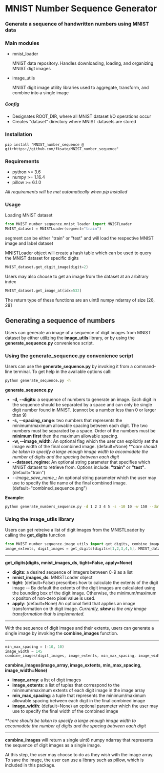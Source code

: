 # MNIST Number Sequence Generator
### Generate a sequence of handwritten numbers using MNIST data

### Main modules
* mnist_loader
    
    MNIST data repository. Handles downloading, loading, and organizing MNIST digt images
    
* image_utils

    MNIST digit image utility libraries used to aggregate, transform, and combine into a 
    single image
 
##### Config
* Designates ROOT_DIR, where all MNIST dataset I/O operations occur
* Creates "dataset" directory where MNIST datasets are stored
 
### Installation

```
pip install "MNIST_number_sequence @ git+https://github.com/fksato/MNIST_number_sequence"
```

### Requirements
* python >= 3.6
* numpy >= 1.16.4
* pillow >= 6.1.0

_All requirements will be met automatically when pip installed_

### Usage
Loading MNIST dataset
```python
from MNIST_number_sequence.mnist_loader import MNISTLoader
MNIST_dataset = MNISTLoader(segment="train")
```
segment can be either "train" or "test" and will load the respective MNIST image and label 
dataset

MNISTLoader object will create a hash table which can be used to query the MNIST dataset
 for specific digits
```python
MNIST_dataset.get_digit_image(digit=2)
```
Users may also choose to get an image from the dataset at an arbitrary index
```python
MNIST_dataset.get_image_at(idx=532)
```
The return type of these functions are an uint8 numpy ndarray of size [28, 28]

## Generating a sequence of numbers
Users can generate an image of a sequence of digit images from MNIST dataset by either 
utilizing the __image_utils__ library, or by using the __generate_sequence.py__ convenience 
script.

### Using the __generate_sequence.py__ convenience script
Users can use the __generate_sequence.py__ by invoking it from a command-line terminal.
To get help in the available options call:
```bash
python generate_sequence.py -h
```
__generate_sequence.py__ 
* __-d, --digits__: a sequence of numbers to generate an image. Each digit in the sequence 
should be separated by a space and can only be single digit number found in MNIST. 
(cannot be a number less than 0 or larger than 9)
* __-s, --spacing_range__: two numbers that represents the minimum/maximum allowable spacing 
between each digit. The two numbers must be separated by a space. Order of the numbers must 
be __minimum first__ then the maximum allowable spacing.
* __-w, --image_width__: An optional flag which the user can explicitly set the image width of 
the final combined image. (default=None)
**_care should be taken to specify a large enough image width to accomodate the number of 
digits and the spacing between each digit_
* __--dataset_regime__: An optional string parameter that specifies which MNIST 
dataset to retrieve from. Options include: __"train"__ or __"test"__. (default="train")
* _--image_save_name__: An optional string parameter which the user may use to specify the
 file name of the final combined image. (default="combined_sequence.png")
 
__Example__:
```bash
python generate_numbers_sequence.py -d 1 2 3 4 5 -s -10 10 -w 150 --dataset_regime "testing" --image_save_name "combined_12345.png"
```

### Using the __image_utils__ library
Users can get retreive a list of digit images from the MNISTLoader by calling the 
__get_digits__ function
```python
from MNIST_number_sequence.image_utils import get_digits, combine_images
image_extents, digit_images = get_digits(digits=[1,2,3,4,5], MNIST_dataset)
```
___
__get_digits(digits, mnist_images_ds, tight=False, apply=None)__

* __digits__: a desired sequence of integers between 0-9 as a list
* __mnist_images_ds__: MNISTLoader object
* __tight__: (default=False) prescribes how to calculate the extents of the digit image
-- By default the extents of the digit images are calculated using the bounding box of the 
digit image. Otherwise, the minimum/maximum x positon of non-zero pixel value is used.
* __apply__: (default=None) An optional field that applies an image transformation on 
th digit image. _Currently, __skew__ is the only image transformation that is implemented._
___

With the sequence of digit images and their extents, users can generate a single image 
by invoking the __combine_images__ function.
___
```python
min_max_spacing = (-10, 10)
image_width = 145
combine_images(digit_images, image_extents, min_max_spacing, image_width)
```
__combine_images(image_array, image_extents, min_max_spacing, image_width=None)__

* __image_array__: a list of digit images
* __image_extents__: a list of tuples that correspond to the minimum/maximum extents of 
each digit image in the image array
* __min_max_spacing__: a tuple that represents the minimum/maximum allowable spacing between 
each digit in the final combined image
* __image_width__: (default=None) an optional parameter which the user may use to specify 
the final width of the combined image

**_care should be taken to specify a large enough image width to accomodate the number of 
digits and the spacing between each digit_
___
__combine_images__ will return a single uint8 numpy ndarray that represents the sequence 
of digit images as a single image.

At this step, the user may choose to do as they wish with the image array. To save the image,
 the user can use a library such as pillow, which is included in this package.